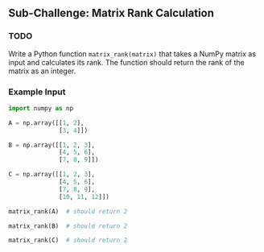 ## Sub-Challenge: Matrix Rank Calculation

### TODO

Write a Python function `matrix_rank(matrix)` that takes a NumPy matrix as input and calculates its rank. The function should return the rank of the matrix as an integer.

### Example Input

```python
import numpy as np

A = np.array([[1, 2],
              [3, 4]])

B = np.array([[1, 2, 3],
              [4, 5, 6],
              [7, 8, 9]])

C = np.array([[1, 2, 3],
              [4, 5, 6],
              [7, 8, 9],
              [10, 11, 12]])

matrix_rank(A)  # should return 2

matrix_rank(B)  # should return 2

matrix_rank(C)  # should return 2
```
